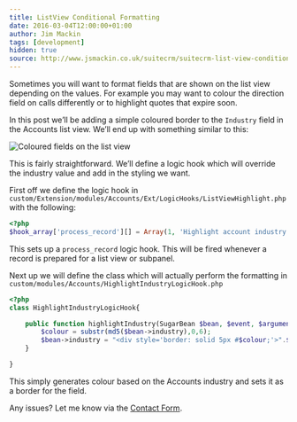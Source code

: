 ```yaml
---
title: ListView Conditional Formatting
date: 2016-03-04T12:00:00+01:00
author: Jim Mackin
tags: [development]
hidden: true
source: http://www.jsmackin.co.uk/suitecrm/suitecrm-list-view-conditional-formatting/
---
```


Sometimes you will want to format fields that are shown on the list view
depending on the values. For example you may want to colour the
direction field on calls differently or to highlight quotes that expire
soon.

In this post we’ll be adding a simple coloured border to the
`Industry` field in the Accounts list view. We’ll end up with
something similar to this:

![Coloured fields on the list view](/images/en/community/02IndustryColours.png)

This is fairly straightforward. We’ll define a logic hook which will
override the industry value and add in the styling we want.

First off we define the logic hook in
`custom/Extension/modules/Accounts/Ext/LogicHooks/ListViewHighlight.php`
with the following:

```php
<?php
$hook_array['process_record'][] = Array(1, 'Highlight account industry', 'custom/modules/Accounts/HighlightIndustryLogicHook.php','HighlightIndustryLogicHook', 'highlightIndustry');
```

This sets up a `process_record` logic hook. This will be fired whenever
a record is prepared for a list view or subpanel.

Next up we will define the class which will actually perform the
formatting in `custom/modules/Accounts/HighlightIndustryLogicHook.php`

```php
<?php
class HighlightIndustryLogicHook{

    public function highlightIndustry(SugarBean $bean, $event, $arguments){
        $colour = substr(md5($bean->industry),0,6);
        $bean->industry = "<div style='border: solid 5px #$colour;'>".$bean->industry."</div>";
    }

}
```

This simply generates colour based on the Accounts industry and sets it
as a border for the field.

Any issues? Let me know via the [Contact Form](http://www.jsmackin.co.uk/contact/).
